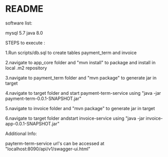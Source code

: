 # README #

software list:

mysql 5.7
java 8.0


STEPS to execute :

1.Run scripts/db.sql  to create tables payment_term and invoice

2.navigate to app_core folder and "mvn install" to package and install in local .m2 repository

3.navigate to payment_term folder and "mvn package" to generate jar in target

4.navigate to target folder and start payment-term-service using "java -jar payment-term-0.0.1-SNAPSHOT.jar"

5.navigate to invoice folder and "mvn package" to generate jar in target

6.navigate to target folder andstart invoice-service using "java -jar invoice-app-0.0.1-SNAPSHOT.jar"


Additional Info:

payterm-term-service url's can be accessed at "localhost:8090/api/v1/swagger-ui.html"